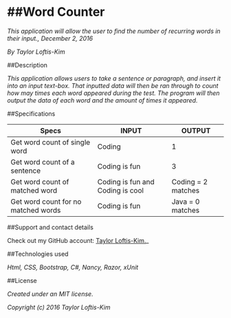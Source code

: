 ##Word Counter
===========================

_This application will allow the user to find the number of recurring words in their input., December 2, 2016_

_By Taylor Loftis-Kim_

##Description

_This application allows users to take a sentence or paragraph, and insert it into an input text-box. That inputted data will then be ran through to count how may times each word appeared during the test. The program will then output the data of each word and the amount of times it appeared._

##Specifications

| Specs                               | INPUT                            | OUTPUT             |
|-------------------------------------|----------------------------------|--------------------|
| Get word count of single word       | Coding                           | 1                  |
| Get word count of a sentence        | Coding is fun                    | 3                  |
| Get word count of matched word      | Coding is fun and Coding is cool | Coding = 2 matches |
| Get word count for no matched words | Coding is fun                    | Java = 0 matches   |

##Support and contact details

Check out my GitHub account: [Taylor Loftis-Kim.](https://www.github.com/TaylorLoftisKim)_

##Technologies used

_Html, CSS, Bootstrap, C#, Nancy, Razor, xUnit_

##License

_Created under an MIT license._

_Copyright (c) 2016 Taylor Loftis-Kim_
